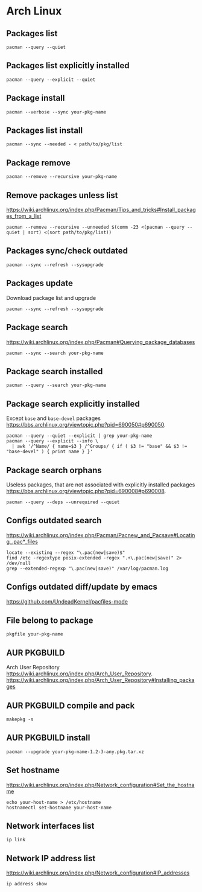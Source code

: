 # Arch Linux

## Packages list

    pacman --query --quiet

## Packages list explicitly installed

    pacman --query --explicit --quiet

## Package install

    pacman --verbose --sync your-pkg-name

## Packages list install

    pacman --sync --needed - < path/to/pkg/list

## Package remove

    pacman --remove --recursive your-pkg-name

## Remove packages unless list

<https://wiki.archlinux.org/index.php/Pacman/Tips_and_tricks#Install_packages_from_a_list>

    pacman --remove --recursive --unneeded $(comm -23 <(pacman --query --quiet | sort) <(sort path/to/pkg/list))

## Packages sync/check outdated

    pacman --sync --refresh --sysupgrade

## Packages update

Download package list and upgrade

    pacman --sync --refresh --sysupgrade

## Package search

<https://wiki.archlinux.org/index.php/Pacman#Querying_package_databases>

    pacman --sync --search your-pkg-name

## Package search installed

    pacman --query --search your-pkg-name

## Package search explicitly installed

Except `base` and `base-devel` packages
<https://bbs.archlinux.org/viewtopic.php?pid=690050#p690050>.

    pacman --query --quiet --explicit | grep your-pkg-name
    pacman --query --explicit --info \
      | awk '/^Name/ { name=$3 } /^Groups/ { if ( $3 != "base" && $3 != "base-devel" ) { print name } }'

## Package search orphans

Useless packages, that are not associated with explicitly installed packages
<https://bbs.archlinux.org/viewtopic.php?pid=690008#p690008>.

    pacman --query --deps --unrequired --quiet

## Configs outdated search

<https://wiki.archlinux.org/index.php/Pacman/Pacnew_and_Pacsave#Locating_.pac*_files>

    locate --existing --regex "\.pac(new|save)$"
    find /etc -regextype posix-extended -regex ".+\.pac(new|save)" 2> /dev/null
    grep --extended-regexp "\.pac(new|save)" /var/log/pacman.log

## Configs outdated diff/update by emacs

<https://github.com/UndeadKernel/pacfiles-mode>

## File belong to package

    pkgfile your-pkg-name

## AUR PKGBUILD

Arch User Repository <https://wiki.archlinux.org/index.php/Arch_User_Repository>.  
<https://wiki.archlinux.org/index.php/Arch_User_Repository#Installing_packages>

## AUR PKGBUILD compile and pack

    makepkg -s

## AUR PKGBUILD install

    pacman --upgrade your-pkg-name-1.2-3-any.pkg.tar.xz

## Set hostname

<https://wiki.archlinux.org/index.php/Network_configuration#Set_the_hostname>

    echo your-host-name > /etc/hostname
    hostnamectl set-hostname your-host-name

## Network interfaces list

    ip link

## Network IP address list

<https://wiki.archlinux.org/index.php/Network_configuration#IP_addresses>

    ip address show
